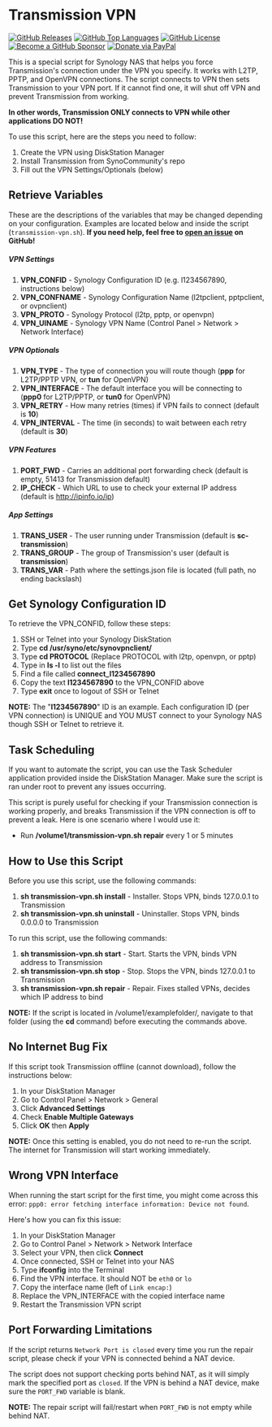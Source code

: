 Transmission VPN
=================

[![GitHub Releases](https://img.shields.io/github/v/release/mrjackyliang/transmission-vpn?style=flat-square&logo=github&logoColor=%23ffffff&color=%23b25da6)](https://github.com/mrjackyliang/transmission-vpn/releases)
[![GitHub Top Languages](https://img.shields.io/github/languages/top/mrjackyliang/transmission-vpn?style=flat-square&logo=gnubash&logoColor=%23ffffff&color=%236688c3)](https://github.com/mrjackyliang/transmission-vpn)
[![GitHub License](https://img.shields.io/github/license/mrjackyliang/transmission-vpn?style=flat-square&logo=googledocs&logoColor=%23ffffff&color=%2348a56a)](https://github.com/mrjackyliang/transmission-vpn/blob/main/LICENSE)
[![Become a GitHub Sponsor](https://img.shields.io/badge/github-sponsor-gray?style=flat-square&logo=githubsponsors&logoColor=%23ffffff&color=%23eaaf41)](https://github.com/sponsors/mrjackyliang)
[![Donate via PayPal](https://img.shields.io/badge/paypal-donate-gray?style=flat-square&logo=paypal&logoColor=%23ffffff&color=%23ce4a4a)](https://liang.nyc/paypal)

This is a special script for Synology NAS that helps you force Transmission's connection under the VPN you specify. It works with L2TP, PPTP, and OpenVPN connections. The script connects to VPN then sets Transmission to your VPN port. If it cannot find one, it will shut off VPN and prevent Transmission from working.

__In other words, Transmission ONLY connects to VPN while other applications DO NOT!__

To use this script, here are the steps you need to follow:
1. Create the VPN using DiskStation Manager
2. Install Transmission from SynoCommunity's repo
3. Fill out the VPN Settings/Optionals (below)

## Retrieve Variables
These are the descriptions of the variables that may be changed depending on your configuration. Examples are located below and inside the script (`transmission-vpn.sh`). __If you need help, feel free to [open an issue](https://github.com/mrjackyliang/transmission-vpn/issues/new/choose) on GitHub!__

##### VPN Settings
1. __VPN_CONFID__ - Synology Configuration ID (e.g. l1234567890, instructions below)
2. __VPN_CONFNAME__ - Synology Configuration Name (l2tpclient, pptpclient, or ovpnclient)
3. __VPN_PROTO__ - Synology Protocol (l2tp, pptp, or openvpn)
4. __VPN_UINAME__ - Synology VPN Name (Control Panel > Network > Network Interface)

##### VPN Optionals
1. __VPN_TYPE__ - The type of connection you will route though (__ppp__ for L2TP/PPTP VPN, or __tun__ for OpenVPN)
2. __VPN_INTERFACE__ - The default interface you will be connecting to (__ppp0__ for L2TP/PPTP, or __tun0__ for OpenVPN)
3. __VPN_RETRY__ - How many retries (times) if VPN fails to connect (default is __10__)
4. __VPN_INTERVAL__ - The time (in seconds) to wait between each retry (default is __30__)

##### VPN Features
1. __PORT_FWD__ - Carries an additional port forwarding check (default is empty, 51413 for Transmission default)
2. __IP_CHECK__ - Which URL to use to check your external IP address (default is http://ipinfo.io/ip)

##### App Settings
1. __TRANS_USER__ - The user running under Transmission (default is __sc-transmission__)
2. __TRANS_GROUP__ - The group of Transmission's user (default is __transmission__)
3. __TRANS_VAR__ - Path where the settings.json file is located (full path, no ending backslash)

## Get Synology Configuration ID
To retrieve the VPN_CONFID, follow these steps:

1. SSH or Telnet into your Synology DiskStation
2. Type __cd /usr/syno/etc/synovpnclient/__
3. Type __cd PROTOCOL__ (Replace PROTOCOL with l2tp, openvpn, or pptp)
4. Type in __ls -l__ to list out the files
5. Find a file called __connect_l1234567890__
6. Copy the text __l1234567890__ to the VPN_CONFID above
7. Type __exit__ once to logout of SSH or Telnet

__NOTE:__ The "__l1234567890__" ID is an example. Each configuration ID (per VPN connection) is UNIQUE and YOU MUST connect to your Synology NAS though SSH or Telnet to retrieve it.

## Task Scheduling
If you want to automate the script, you can use the Task Scheduler application provided inside the DiskStation Manager. Make sure the script is ran under root to prevent any issues occurring.

This script is purely useful for checking if your Transmission connection is working properly, and breaks Transmission if the VPN connection is off to prevent a leak. Here is one scenario where I would use it:

* Run __/volume1/transmission-vpn.sh repair__ every 1 or 5 minutes

## How to Use this Script
Before you use this script, use the following commands:
1. __sh transmission-vpn.sh install__ - Installer. Stops VPN, binds 127.0.0.1 to Transmission
2. __sh transmission-vpn.sh uninstall__ - Uninstaller. Stops VPN, binds 0.0.0.0 to Transmission

To run this script, use the following commands:
1. __sh transmission-vpn.sh start__ - Start. Starts the VPN, binds VPN address to Transmission
2. __sh transmission-vpn.sh stop__ - Stop. Stops the VPN, binds 127.0.0.1 to Transmission
3. __sh transmission-vpn.sh repair__ - Repair. Fixes stalled VPNs, decides which IP address to bind

__NOTE:__ If the script is located in /volume1/examplefolder/, navigate to that folder (using the __cd__ command) before executing the commands above.

## No Internet Bug Fix
If this script took Transmission offline (cannot download), follow the instructions below:
1. In your DiskStation Manager
2. Go to Control Panel > Network > General
3. Click __Advanced Settings__
4. Check __Enable Multiple Gateways__
5. Click __OK__ then __Apply__

__NOTE:__ Once this setting is enabled, you do not need to re-run the script. The internet for Transmission will start working immediately.

## Wrong VPN Interface
When running the start script for the first time, you might come across this error: `ppp0: error fetching interface information: Device not found`.

Here's how you can fix this issue:
1. In your DiskStation Manager
2. Go to Control Panel > Network > Network Interface
3. Select your VPN, then click __Connect__
4. Once connected, SSH or Telnet into your NAS
5. Type __ifconfig__ into the Terminal
6. Find the VPN interface. It should NOT be `eth0` or `lo`
7. Copy the interface name (left of `Link encap:`)
8. Replace the VPN_INTERFACE with the copied interface name
9. Restart the Transmission VPN script

## Port Forwarding Limitations
If the script returns `Network Port is closed` every time you run the repair script, please check if your VPN is connected behind a NAT device.

The script does not support checking ports behind NAT, as it will simply mark the specified port as `closed`. If the VPN is behind a NAT device, make sure the `PORT_FWD` variable is blank.

__NOTE:__ The repair script will fail/restart when `PORT_FWD` is not empty while behind NAT.
